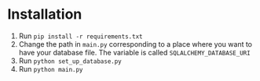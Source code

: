 # Installation

1. Run `pip install -r requirements.txt`
2. Change the path in `main.py` corresponding to a place where you want to have your database file.
The variable is called `SQLALCHEMY_DATABASE_URI`
3. Run `python set_up_database.py`
4. Run `python main.py`